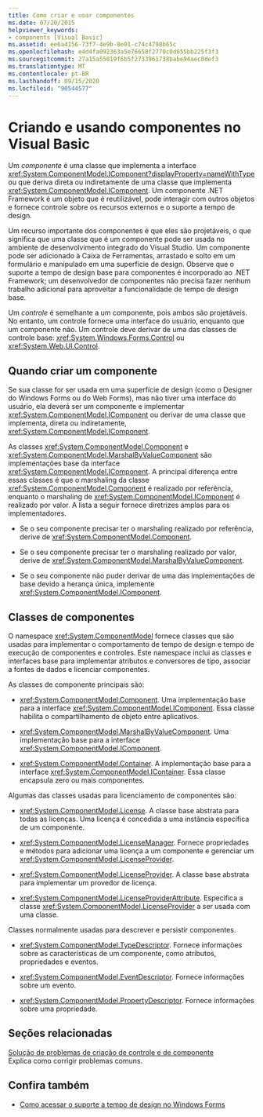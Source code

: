 ```yaml
---
title: Como criar e usar componentes
ms.date: 07/20/2015
helpviewer_keywords:
- components [Visual Basic]
ms.assetid: ee6a4156-73f7-4e9b-8e01-c74c4798b65c
ms.openlocfilehash: e4d4fa092363a5e76658f2770c0d655bb225f3f3
ms.sourcegitcommit: 27a15a55019f6b5f2733961738babe94aec0def3
ms.translationtype: MT
ms.contentlocale: pt-BR
ms.lasthandoff: 09/15/2020
ms.locfileid: "90544577"
---
```

# <a name="creating-and-using-components-in-visual-basic"></a>Criando e usando componentes no Visual Basic

Um *componente* é uma classe que implementa a interface <xref:System.ComponentModel.IComponent?displayProperty=nameWithType> ou que deriva direta ou indiretamente de uma classe que implementa <xref:System.ComponentModel.IComponent>. Um componente .NET Framework é um objeto que é reutilizável, pode interagir com outros objetos e fornece controle sobre os recursos externos e o suporte a tempo de design.  
  
 Um recurso importante dos componentes é que eles são projetáveis, o que significa que uma classe que é um componente pode ser usada no ambiente de desenvolvimento integrado do Visual Studio. Um componente pode ser adicionado à Caixa de Ferramentas, arrastado e solto em um formulário e manipulado em uma superfície de design. Observe que o suporte a tempo de design base para componentes é incorporado ao .NET Framework; um desenvolvedor de componentes não precisa fazer nenhum trabalho adicional para aproveitar a funcionalidade de tempo de design base.  
  
 Um *controle* é semelhante a um componente, pois ambos são projetáveis. No entanto, um controle fornece uma interface do usuário, enquanto que um componente não. Um controle deve derivar de uma das classes de controle base: <xref:System.Windows.Forms.Control> ou <xref:System.Web.UI.Control>.  
  
## <a name="when-to-create-a-component"></a>Quando criar um componente  

 Se sua classe for ser usada em uma superfície de design (como o Designer do Windows Forms ou do Web Forms), mas não tiver uma interface do usuário, ela deverá ser um componente e implementar <xref:System.ComponentModel.IComponent> ou derivar de uma classe que implementa, direta ou indiretamente, <xref:System.ComponentModel.IComponent>.  
  
 As classes <xref:System.ComponentModel.Component> e <xref:System.ComponentModel.MarshalByValueComponent> são implementações base da interface <xref:System.ComponentModel.IComponent>. A principal diferença entre essas classes é que o marshaling da classe <xref:System.ComponentModel.Component> é realizado por referência, enquanto o marshaling de <xref:System.ComponentModel.IComponent> é realizado por valor. A lista a seguir fornece diretrizes amplas para os implementadores.  
  
- Se o seu componente precisar ter o marshaling realizado por referência, derive de <xref:System.ComponentModel.Component>.  
  
- Se o seu componente precisar ter o marshaling realizado por valor, derive de <xref:System.ComponentModel.MarshalByValueComponent>.  
  
- Se o seu componente não puder derivar de uma das implementações de base devido a herança única, implemente <xref:System.ComponentModel.IComponent>.  
  
## <a name="component-classes"></a>Classes de componentes  

 O namespace <xref:System.ComponentModel> fornece classes que são usadas para implementar o comportamento de tempo de design e tempo de execução de componentes e controles. Este namespace inclui as classes e interfaces base para implementar atributos e conversores de tipo, associar a fontes de dados e licenciar componentes.  
  
 As classes de componente principais são:  
  
- <xref:System.ComponentModel.Component>. Uma implementação base para a interface <xref:System.ComponentModel.IComponent>. Essa classe habilita o compartilhamento de objeto entre aplicativos.  
  
- <xref:System.ComponentModel.MarshalByValueComponent>. Uma implementação base para a interface <xref:System.ComponentModel.IComponent>.  
  
- <xref:System.ComponentModel.Container>. A implementação base para a interface <xref:System.ComponentModel.IContainer>. Essa classe encapsula zero ou mais componentes.  
  
 Algumas das classes usadas para licenciamento de componentes são:  
  
- <xref:System.ComponentModel.License>. A classe base abstrata para todas as licenças. Uma licença é concedida a uma instância específica de um componente.  
  
- <xref:System.ComponentModel.LicenseManager>. Fornece propriedades e métodos para adicionar uma licença a um componente e gerenciar um <xref:System.ComponentModel.LicenseProvider>.  
  
- <xref:System.ComponentModel.LicenseProvider>. A classe base abstrata para implementar um provedor de licença.  
  
- <xref:System.ComponentModel.LicenseProviderAttribute>. Especifica a classe <xref:System.ComponentModel.LicenseProvider> a ser usada com uma classe.  
  
 Classes normalmente usadas para descrever e persistir componentes.  
  
- <xref:System.ComponentModel.TypeDescriptor>. Fornece informações sobre as características de um componente, como atributos, propriedades e eventos.  
  
- <xref:System.ComponentModel.EventDescriptor>. Fornece informações sobre um evento.  
  
- <xref:System.ComponentModel.PropertyDescriptor>. Fornece informações sobre uma propriedade.  
  
## <a name="related-sections"></a>Seções relacionadas  

 [Solução de problemas de criação de controle e de componente](/dotnet/desktop/winforms/controls/troubleshooting-control-and-component-authoring)  
 Explica como corrigir problemas comuns.  
  
## <a name="see-also"></a>Confira também

- [Como acessar o suporte a tempo de design no Windows Forms](/dotnet/desktop/winforms/controls/developing-windows-forms-controls-at-design-time)
